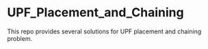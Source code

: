 # UPF_Placement_and_Chaining
This repo provides several solutions for UPF placement and chaining problem.
